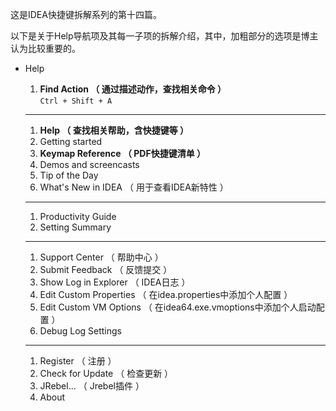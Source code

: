 这是IDEA快捷键拆解系列的第十四篇。

以下是关于Help导航项及其每一子项的拆解介绍，其中，加粗部分的选项是博主认为比较重要的。

* Help  
  1. **Find Action （ 通过描述动作，查找相关命令 ）**  
     `Ctrl + Shift + A`

  ---

  1. **Help （ 查找相关帮助，含快捷键等 ）**
  2. Getting started
  3. **Keymap Reference （ PDF快捷键清单 ）**
  4. Demos and screencasts
  5. Tip of the Day
  6. What's New in IDEA （ 用于查看IDEA新特性 ）

  ---

  1. Productivity Guide
  2. Setting Summary

  ---

  1. Support Center （ 帮助中心 ）
  2. Submit Feedback （ 反馈提交 ）
  3. Show Log in Explorer （ IDEA日志 ）
  4. Edit Custom Properties （ 在idea.properties中添加个人配置 ）
  5. Edit Custom VM Options （ 在idea64.exe.vmoptions中添加个人启动配置 ）
  6. Debug Log Settings

  ---

  1. Register （ 注册 ）
  2. Check for Update （ 检查更新 ）
  3. JRebel... （ Jrebel插件 ）
  4. About



